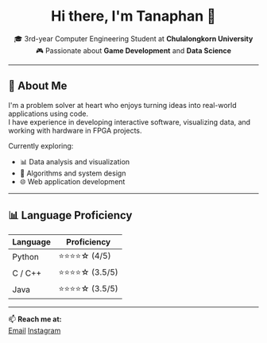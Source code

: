 <!-- GitHub Profile README for Tanaphan Krupistrai -->

<h1 align="center">Hi there, I'm Tanaphan 👋</h1>

<p align="center">
🎓 3rd-year Computer Engineering Student at <strong>Chulalongkorn University</strong><br>
🎮 Passionate about <strong>Game Development</strong> and <strong>Data Science</strong><br>
</p>

---

## 🧠 About Me

I'm a problem solver at heart who enjoys turning ideas into real-world applications using code.  
I have experience in developing interactive software, visualizing data, and working with hardware in FPGA projects.

Currently exploring:
- 📊 Data analysis and visualization
- 🧩 Algorithms and system design
- 🌐 Web application development

---

## 📊 Language Proficiency

| Language     | Proficiency        |
|--------------|--------------------|
| Python       | ⭐⭐⭐⭐☆ (4/5)        |
| C / C++      | ⭐⭐⭐⭐☆ (3.5/5)      |
| Java         | ⭐⭐⭐⭐☆ (3.5/5)      |

---

📫 **Reach me at:**  
[Email](mailto:tkrupistrai@gmail.com)
[Instagram](https://www.instagram.com/aimonnnnnnnn/)

